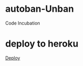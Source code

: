 # autoban-Unban
Code Incubation

# deploy to heroku

[Deploy](https://heroku.com/deploy?template=https://github.com/hoihoi07/autoban-Unban)
